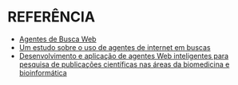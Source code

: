# REFERÊNCIA 

- [Agentes de Busca Web](http://slideplayer.com.br/slide/358543/)
- [Um estudo sobre o uso de agentes de internet
em buscas](http://www.dca.fee.unicamp.br/~gudwin/courses/IA009/artigos/IA009_2010_14.pdf)
- [Desenvolvimento e aplicação de agentes Web
inteligentes para pesquisa de publicações científicas
nas áreas da biomedicina e bioinformática](http://esa.ipb.pt/~agentes/projectoasap.pdf)
